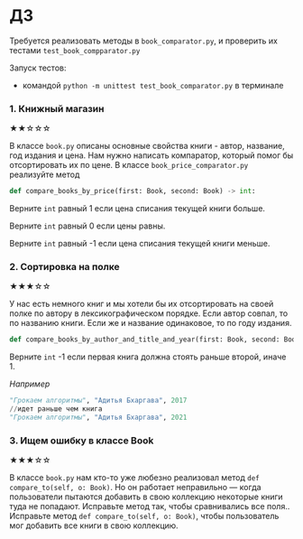 # ДЗ
Требуется реализовать методы в `book_comparator.py`, и проверить их тестами `test_book_compparator.py`

Запуск тестов:

* командой `python -m unittest test_book_comparator.py` в терминале


### 1. Книжный магазин
★★☆☆☆

В классе `book.py` описаны основные свойства книги - автор, название, год издания и цена.
Нам нужно написать компаратор, который помог бы отсортировать их по цене.
В классе `book_price_comparator.py` реализуйте метод
```python
def compare_books_by_price(first: Book, second: Book) -> int:
```

Верните `int` равный 1 если цена списания текущей книги больше.

Верните `int` равный 0 если цены равны.

Верните `int` равный -1 если цена списания текущей книги меньше.


### 2. Сортировка на полке
★★★☆☆

У нас есть немного книг и мы хотели бы их отсортировать на своей полке по автору в лексикографическом порядке.
Если автор совпал, то по названию книги. Если же и название одинаковое, то по году издания.

```python
def compare_books_by_author_and_title_and_year(first: Book, second: Book) -> int:
```

Верните `int` -1 если первая книга должна стоять раньше второй, иначе 1.

*Например*
```python
"Грокаем алгоритмы", "Адитья Бхаргава", 2017
//идет раньше чем книга
"Грокаем алгоритмы", "Адитья Бхаргава", 2021
```


### 3. Ищем ошибку в классе Book
★★★☆☆

В классе `book.py` нам кто-то уже любезно реализовал метод `def compare_to(self, o: Book)`.
Но он работает неправильно — когда пользователи пытаются добавить в свою коллекцию
некоторые книги туда не попадают. Исправьте метод так, чтобы сравнивались все поля..
Исправьте метод `def compare_to(self, o: Book)`, чтобы пользователь мог добавить все книги в свою коллекцию.
